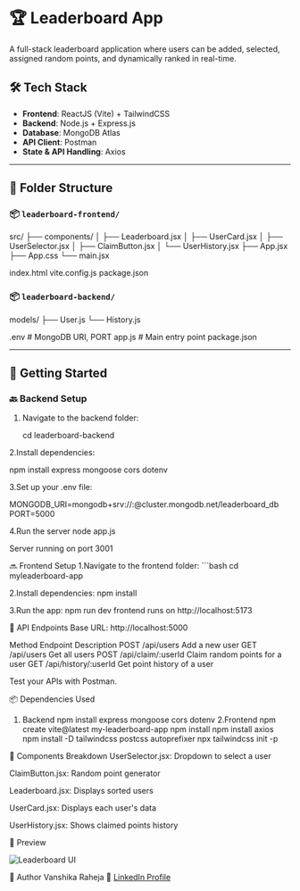 # 🏆 Leaderboard App

A full-stack leaderboard application where users can be added, selected, assigned random points, and dynamically ranked in real-time.

## 🛠 Tech Stack

- **Frontend**: ReactJS (Vite) + TailwindCSS
- **Backend**: Node.js + Express.js
- **Database**: MongoDB Atlas
- **API Client**: Postman
- **State & API Handling**: Axios

---

## 📁 Folder Structure

### 📦 `leaderboard-frontend/`

src/
├── components/
│ ├── Leaderboard.jsx
│ ├── UserCard.jsx
│ ├── UserSelector.jsx
│ ├── ClaimButton.jsx
│ └── UserHistory.jsx
├── App.jsx
├── App.css
└── main.jsx

index.html
vite.config.js
package.json


### 📦 `leaderboard-backend/`

models/
├── User.js
└── History.js

.env # MongoDB URI, PORT
app.js # Main entry point
package.json



---

## 🚀 Getting Started

### 🔙 Backend Setup

1. Navigate to the backend folder:
   
   cd leaderboard-backend
   
2.Install dependencies:
    
 npm install express mongoose cors dotenv

3.Set up your .env file:

 MONGODB_URI=mongodb+srv://<username>:<password>@cluster.mongodb.net/leaderboard_db
PORT=5000

4.Run the server
  node app.js

  Server running on port 3001


🔜 Frontend Setup
1.Navigate to the frontend folder:
    ```bash
   cd myleaderboard-app


2.Install dependencies:
  npm install

3.Run the app: 
  npm run dev
frontend runs on http://localhost:5173


🔌 API Endpoints
Base URL: http://localhost:5000

Method	Endpoint	Description
POST	/api/users	Add a new user
GET	/api/users	Get all users
POST	/api/claim/:userId	Claim random points for a user
GET	/api/history/:userId	Get point history of a user

Test your APIs with Postman.



📦 Dependencies Used
1. Backend
   npm install express mongoose cors dotenv
2.Frontend
   npm create vite@latest my-leaderboard-app
   npm install
   npm install axios
   npm install -D tailwindcss postcss autoprefixer
   npx tailwindcss init -p



🧩 Components Breakdown
   UserSelector.jsx: Dropdown to select a user

   ClaimButton.jsx: Random point generator

   Leaderboard.jsx: Displays sorted users

   UserCard.jsx: Displays each user's data

   UserHistory.jsx: Shows claimed points history


📸 Preview

![Leaderboard UI](./preview.png)


👤 Author
Vanshika Raheja
🔗 [LinkedIn Profile](https://www.linkedin.com/in/vanshika-raheja-21095b281/)



   

    



















